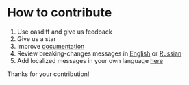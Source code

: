 # How to contribute

1. Use oasdiff and give us feedback
2. Give us a star
3. Improve [documentation](README.md)
4. Review breaking-changes messages in [English](checker/localizations_src/en/messages.yaml) or [Russian](checker/localizations_src/ru/messages.yaml)
5. Add localized messages in your own language [here](checker/localizations_src)

Thanks for your contribution!